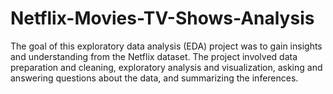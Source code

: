 # Netflix-Movies-TV-Shows-Analysis
The goal of this exploratory data analysis (EDA) project was to gain insights and understanding from the Netflix dataset. The project involved data preparation and cleaning, exploratory analysis and visualization, asking and answering questions about the data, and summarizing the inferences.
